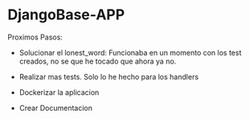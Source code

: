 # DjangoBase-APP
Proximos Pasos:


- Solucionar el lonest_word: Funcionaba en un momento con los test creados, no se que he tocado que ahora ya no.

- Realizar mas tests. Solo lo he hecho para los handlers
- Dockerizar la aplicacion
- Crear Documentacion